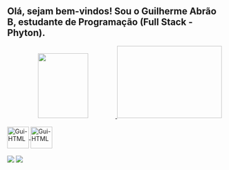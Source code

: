 ## Olá, sejam bem-vindos! Sou o Guilherme Abrão B, estudante de Programação (Full Stack - Phyton). 
 
<div align="center">
  <a href="https://github.com/guilhermeabraob">
  <img width="48%" height="150em" src="https://github-readme-stats.vercel.app/api?username=guilhermeabraob&show_icons=true&theme=blue-green&include_all_commits=true&count_private=true" style="max-width:100%;"/>
  <img width="48%" height="167em" style="max-width:100%; src="https://github-readme-stats.vercel.app/api/top-langs/?username=guilhermeabraob&layout=compact&langs_count=7&theme=blue-green"/>
</div>
<div style="display: inline_block"><br>
   <img align="center" alt="Gui-HTML" height="50" width="50" src="https://cdn.jsdelivr.net/gh/devicons/devicon/icons/html5/html5-original-wordmark.svg"/>   
   <img align="center" alt="Gui-HTML" height="50" width="50" src="https://cdn.jsdelivr.net/gh/devicons/devicon/icons/css3/css3-original-wordmark.svg"/>
</div><br>
<div> 
  <a href="https://https://www.instagram.com/guilhermeabraob/" target="_blank"><img src="https://img.shields.io/badge/-Instagram-%23E4405F?style=for-the-badge&logo=instagram&logoColor=white" target="_blank"></a>
  <a href="https://www.linkedin.com/in/guilherme-abr%C3%A3o-b-ba1872108/" target="_blank"><img src="https://img.shields.io/badge/-LinkedIn-%230077B5?style=for-the-badge&logo=linkedin&logoColor=white" target="_blank"></a> 
</div>
